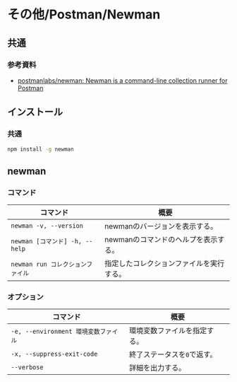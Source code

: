 # その他/Postman/Newman

## 共通

### 参考資料

- [postmanlabs/newman: Newman is a command-line collection runner for Postman](https://github.com/postmanlabs/newman)

## インストール

### 共通

```bash
npm install -g newman
```

## newman

### コマンド

| コマンド                          | 概要                                     |
| --------------------------------- | ---------------------------------------- |
| `newman -v, --version`            | newmanのバージョンを表示する。           |
| `newman [コマンド] -h, --help`    | newmanのコマンドのヘルプを表示する。     |
| `newman run コレクションファイル` | 指定したコレクションファイルを実行する。 |

### オプション

| コマンド                             | 概要                         |
| ------------------------------------ | ---------------------------- |
| `-e, --environment 環境変数ファイル` | 環境変数ファイルを指定する。 |
| `-x, --suppress-exit-code`           | 終了ステータスを`0`で返す。  |
| `--verbose`                          | 詳細を出力する。             |
